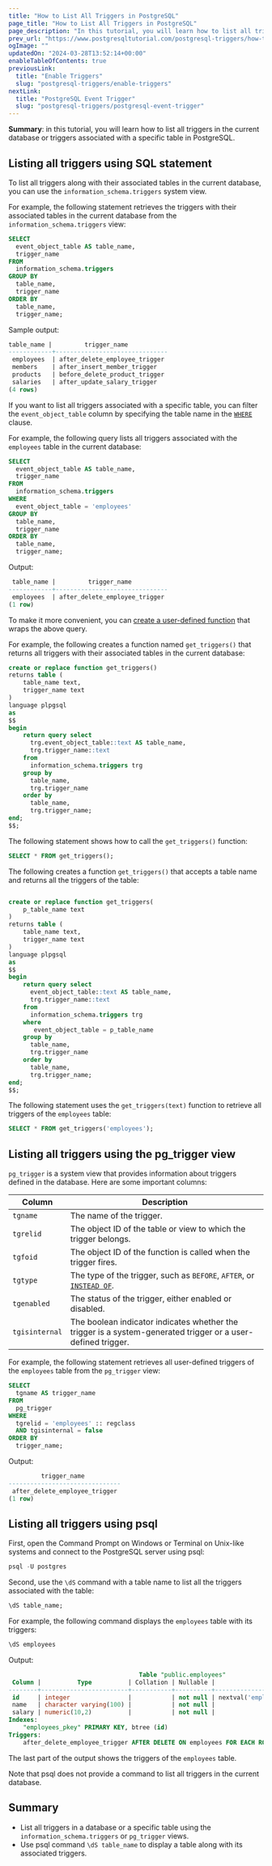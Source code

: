 ```yaml
---
title: "How to List All Triggers in PostgreSQL"
page_title: "How to List All Triggers in PostgreSQL"
page_description: "In this tutorial, you will learn how to list all triggers in the current database or triggers associated with a specific table in PostgreSQL."
prev_url: "https://www.postgresqltutorial.com/postgresql-triggers/how-to-list-all-triggers-in-postgresql/"
ogImage: ""
updatedOn: "2024-03-28T13:52:14+00:00"
enableTableOfContents: true
previousLink: 
  title: "Enable Triggers"
  slug: "postgresql-triggers/enable-triggers"
nextLink: 
  title: "PostgreSQL Event Trigger"
  slug: "postgresql-triggers/postgresql-event-trigger"
---
```





**Summary**: in this tutorial, you will learn how to list all triggers in the current database or triggers associated with a specific table in PostgreSQL.


## Listing all triggers using SQL statement

To list all triggers along with their associated tables in the current database, you can use the `information_schema.triggers` system view.

For example, the following statement retrieves the triggers with their associated tables in the current database from the `information_schema.triggers` view:


```sql
SELECT 
  event_object_table AS table_name, 
  trigger_name 
FROM 
  information_schema.triggers 
GROUP BY 
  table_name, 
  trigger_name 
ORDER BY 
  table_name, 
  trigger_name;
```
Sample output:


```sql
table_name |         trigger_name
------------+-------------------------------
 employees  | after_delete_employee_trigger
 members    | after_insert_member_trigger
 products   | before_delete_product_trigger
 salaries   | after_update_salary_trigger
(4 rows)
```
If you want to list all triggers associated with a specific table, you can filter the `event_object_table` column by specifying the table name in the [`WHERE`](../postgresql-tutorial/postgresql-where) clause.

For example, the following query lists all triggers associated with the `employees` table in the current database:


```sql
SELECT 
  event_object_table AS table_name, 
  trigger_name 
FROM 
  information_schema.triggers 
WHERE 
  event_object_table = 'employees' 
GROUP BY 
  table_name, 
  trigger_name 
ORDER BY 
  table_name, 
  trigger_name;
```
Output:


```sql
 table_name |         trigger_name
------------+-------------------------------
 employees  | after_delete_employee_trigger
(1 row)
```
To make it more convenient, you can [create a user\-defined function](../postgresql-plpgsql/postgresql-create-function) that wraps the above query.

For example, the following creates a function named `get_triggers()` that returns all triggers with their associated tables in the current database:


```sql
create or replace function get_triggers()
returns table (
	table_name text,
	trigger_name text
)
language plpgsql
as
$$
begin
	return query select 
	  trg.event_object_table::text AS table_name, 
	  trg.trigger_name::text
	from 
	  information_schema.triggers trg
	group by 
	  table_name, 
	  trg.trigger_name
	order by
	  table_name, 
	  trg.trigger_name;
end;
$$;
```
The following statement shows how to call the `get_triggers()` function:


```sql
SELECT * FROM get_triggers();
```
The following creates a function `get_triggers()` that accepts a table name and returns all the triggers of the table:


```sql

create or replace function get_triggers(
	p_table_name text
)
returns table (
	table_name text,
	trigger_name text
)
language plpgsql
as
$$
begin
	return query select 
	  event_object_table::text AS table_name, 
	  trg.trigger_name::text
	from 
	  information_schema.triggers trg
	where 
	   event_object_table = p_table_name
	group by 
	  table_name, 
	  trg.trigger_name
	order by
	  table_name, 
	  trg.trigger_name;
end;
$$;
```
The following statement uses the `get_triggers(text)` function to retrieve all triggers of the `employees` table:


```sql
SELECT * FROM get_triggers('employees');
```

## Listing all triggers using the pg\_trigger view

`pg_trigger` is a system view that provides information about triggers defined in the database. Here are some important columns:



| Column | Description |
| --- | --- |
| `tgname` | The name of the trigger. |
| `tgrelid` | The object ID of the table or view to which the trigger belongs. |
| `tgfoid` | The object ID of the function is called when the trigger fires. |
| `tgtype` | The type of the trigger, such as `BEFORE`, `AFTER`, or [`INSTEAD OF`](postgresql-instead-of-triggers). |
| `tgenabled` | The status of the trigger, either enabled or disabled. |
| `tgisinternal` | The boolean indicator indicates whether the trigger is a system\-generated trigger or a user\-defined trigger. |

For example, the following statement retrieves all user\-defined triggers of the `employees` table from the `pg_trigger` view:


```sql
SELECT 
  tgname AS trigger_name 
FROM 
  pg_trigger 
WHERE 
  tgrelid = 'employees' :: regclass 
  AND tgisinternal = false 
ORDER BY 
  trigger_name;
```
Output:


```sql
         trigger_name
-------------------------------
 after_delete_employee_trigger
(1 row)
```

## Listing all triggers using psql

First, open the Command Prompt on Windows or Terminal on Unix\-like systems and connect to the PostgreSQL server using psql:


```sql
psql -U postgres
```
Second, use the `\dS` command with a table name to list all the triggers associated with the table:


```sql
\dS table_name;
```
For example, the following command displays the `employees` table with its triggers:


```sql
\dS employees
```
Output:


```sql
                                    Table "public.employees"
 Column |          Type          | Collation | Nullable |                Default
--------+------------------------+-----------+----------+---------------------------------------
 id     | integer                |           | not null | nextval('employees_id_seq'::regclass)
 name   | character varying(100) |           | not null |
 salary | numeric(10,2)          |           | not null |
Indexes:
    "employees_pkey" PRIMARY KEY, btree (id)
Triggers:
    after_delete_employee_trigger AFTER DELETE ON employees FOR EACH ROW EXECUTE FUNCTION archive_deleted_employee()
```
The last part of the output shows the triggers of the `employees` table.

Note that psql does not provide a command to list all triggers in the current database.


## Summary

* List all triggers in a database or a specific table using the `information_schema.triggers` or `pg_trigger` views.
* Use psql command `\dS table_name` to display a table along with its associated triggers.

